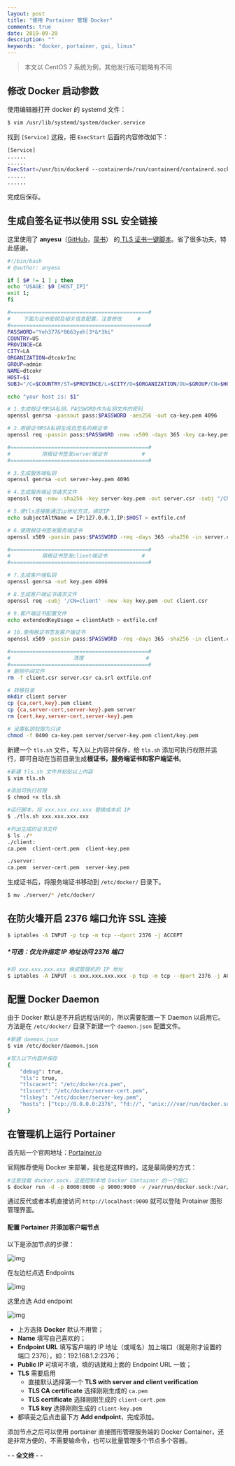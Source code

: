 ```yaml
---
layout: post
title: "使用 Portainer 管理 Docker"
comments: true
date: 2019-09-20
description: ""
keywords: "docker, portainer, gui, linux"
---
```


> 本文以 CentOS 7 系统为例，其他发行版可能略有不同

## 修改 Docker 启动参数

使用编辑器打开 docker 的 systemd 文件：

``` BASH
$ vim /usr/lib/systemd/system/docker.service
```

找到 `[Service]` 这段，把 `ExecStart` 后面的内容修改如下：

``` BASH
[Service]
......
......
ExecStart=/usr/bin/dockerd --containerd=/run/containerd/containerd.sock
......
......
```

完成后保存。

## 生成自签名证书以使用 SSL 安全链接

这里使用了 **anyesu**（[GitHub](https://github.com/anyesu)，[简书](https://www.jianshu.com/u/c5327915649c)） 的[ TLS 证书一键脚本](https://www.jianshu.com/p/7ba1a93e6de4)。省了很多功夫，特此感谢。

``` BASH
#!/bin/bash
# @author: anyesu

if [ $# != 1 ] ; then 
echo "USAGE: $0 [HOST_IP]" 
exit 1; 
fi 

#============================================#
#    下面为证书密钥及相关信息配置，注意修改     #
#============================================#
PASSWORD="Yeh377&*8663yeh[3*&*3hi"
COUNTRY=US
PROVINCE=CA
CITY=LA
ORGANIZATION=dtcokrInc
GROUP=admin
NAME=dtcokr
HOST=$1
SUBJ="/C=$COUNTRY/ST=$PROVINCE/L=$CITY/O=$ORGANIZATION/OU=$GROUP/CN=$HOST"

echo "your host is: $1"

# 1.生成根证书RSA私钥，PASSWORD作为私钥文件的密码
openssl genrsa -passout pass:$PASSWORD -aes256 -out ca-key.pem 4096

# 2.用根证书RSA私钥生成自签名的根证书
openssl req -passin pass:$PASSWORD -new -x509 -days 365 -key ca-key.pem -sha256 -out ca.pem -subj $SUBJ

#============================================#
#          用根证书签发server端证书           #
#============================================#

# 3.生成服务端私钥
openssl genrsa -out server-key.pem 4096

# 4.生成服务端证书请求文件
openssl req -new -sha256 -key server-key.pem -out server.csr -subj "/CN=$HOST"

# 5.使tls连接能通过ip地址方式，绑定IP
echo subjectAltName = IP:127.0.0.1,IP:$HOST > extfile.cnf

# 6.使用根证书签发服务端证书
openssl x509 -passin pass:$PASSWORD -req -days 365 -sha256 -in server.csr -CA ca.pem -CAkey ca-key.pem -CAcreateserial -out server-cert.pem -extfile extfile.cnf

#============================================#
#          用根证书签发client端证书           #
#============================================#

# 7.生成客户端私钥
openssl genrsa -out key.pem 4096

# 8.生成客户端证书请求文件
openssl req -subj '/CN=client' -new -key key.pem -out client.csr

# 9.客户端证书配置文件
echo extendedKeyUsage = clientAuth > extfile.cnf

# 10.使用根证书签发客户端证书
openssl x509 -passin pass:$PASSWORD -req -days 365 -sha256 -in client.csr -CA ca.pem -CAkey ca-key.pem -CAcreateserial -out cert.pem -extfile extfile.cnf

#============================================#
#                    清理                    #
#============================================#
# 删除中间文件
rm -f client.csr server.csr ca.srl extfile.cnf

# 转移目录
mkdir client server
cp {ca,cert,key}.pem client
cp {ca,server-cert,server-key}.pem server
rm {cert,key,server-cert,server-key}.pem

# 设置私钥权限为只读
chmod -f 0400 ca-key.pem server/server-key.pem client/key.pem
```

新建一个 `tls.sh` 文件，写入以上内容并保存，给 `tls.sh` 添加可执行权限并运行，即可自动在当前目录生成**根证书，服务端证书和客户端证书**。

``` BASH
#新建 tls.sh 文件并粘贴以上内容
$ vim tls.sh

#添加可执行权限
$ chmod +x tls.sh

#运行脚本，将 xxx.xxx.xxx.xxx 替换成本机 IP
$ ./tls.sh xxx.xxx.xxx.xxx

#列出生成的证书文件
$ ls ./*
./client:
ca.pem  client-cert.pem  client-key.pem

./server:
ca.pem  server-cert.pem  server-key.pem 
```

生成证书后，将服务端证书移动到 `/etc/docker/` 目录下。

``` BASH
$ mv ./server/* /etc/docker/
```

## 在防火墙开启 2376 端口允许 SSL 连接

``` BASH
$ iptables -A INPUT -p tcp -m tcp --dport 2376 -j ACCEPT
```

##### *可选：仅允许指定 IP 地址访问 2376 端口

``` BASH
#将 xxx.xxx.xxx.xxx 换成管理机的 IP 地址
$ iptables -A INPUT -s xxx.xxx.xxx.xxx -p tcp -m tcp --dport 2376 -j ACCEPT
```

## 配置 Docker Daemon

由于 Docker 默认是不开启远程访问的，所以需要配置一下 Daemon 以启用它。方法是在 `/etc/docker/` 目录下新建一个 `daemon.json` 配置文件。

``` BASH
#新建 daemon.json
$ vim /etc/docker/daemon.json

#写入以下内容并保存
{
    "debug": true,
    "tls": true,
    "tlscacert": "/etc/docker/ca.pem",
    "tlscert": "/etc/docker/server-cert.pem",
    "tlskey": "/etc/docker/server-key.pem",
    "hosts": ["tcp://0.0.0.0:2376", "fd://", "unix:///var/run/docker.sock"]
}
```

## 在管理机上运行 Portainer

首先贴一个官网地址：[Portainer.io](https://www.portainer.io/)

官网推荐使用 Docker 来部署，我也是这样做的，这是最简便的方式：

``` BASH
#注意挂载 docker.sock，这是控制本地 Docker Container 的一个接口
$ docker run -d -p 8000:8000 -p 9000:9000 -v /var/run/docker.sock:/var/run/docker.sock -v portainer_data:/data portainer/portainer
```

通过反代或者本机直接访问 `http://localhost:9000` 就可以登陆 Protainer 图形管理界面。

#### 配置 Portainer 并添加客户端节点

以下是添加节点的步骤：

![img](https://github.com/m0len/m0len.github.io/raw/master/img/portainer-left.png)

在左边栏点选 Endpoints

![img](https://github.com/m0len/m0len.github.io/raw/master/img/portainer-new-endpoint.png)

这里点选 Add endpoint

![img](https://github.com/m0len/m0len.github.io/raw/master/img/portainer-configure-endpoint.png)

* 上方选择 **Docker** 默认不用管；
* **Name** 填写自己喜欢的；
* **Endpoint URL** 填写客户端的 IP 地址（或域名）加上端口（就是刚才设置的端口 2376），如：192.168.1.2:2376；
* **Public IP** 可填可不填，填的话就和上面的 Endpoint URL 一致；
* **TLS** 需要启用
    - 直接默认选择第一个 **TLS with server and client verification**
    - **TLS CA certificate** 选择刚刚生成的 `ca.pem` 
    - **TLS certificate** 选择刚刚生成的 `client-cert.pem` 
    - **TLS key** 选择刚刚生成的 `client-key.pem` 
* 都填妥之后点击最下方 **Add endpoint**，完成添加。

添加节点之后可以使用 portainer 直接图形管理服务端的 Docker Container，还是非常方便的，不需要输命令，也可以批量管理多个节点多个容器。

**- - 全文终 - -**

